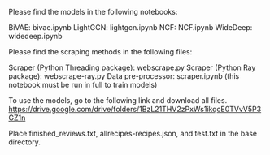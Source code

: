 Please find the models in the following notebooks:

BiVAE: bivae.ipynb
LightGCN: lightgcn.ipynb
NCF: NCF.ipynb
WideDeep: widedeep.ipynb

Please find the scraping methods in the following files:

Scraper (Python Threading package): webscrape.py
Scraper (Python Ray package): webscrape-ray.py
Data pre-processor: scraper.ipynb (this notebook must be run in full to train models)

To use the models, go to the following link and download all files.
https://drive.google.com/drive/folders/1BzL21THV2zPxWs1ikqcE0TVvV5P3GZ1n

Place finished_reviews.txt, allrecipes-recipes.json, and test.txt in the base
directory. 